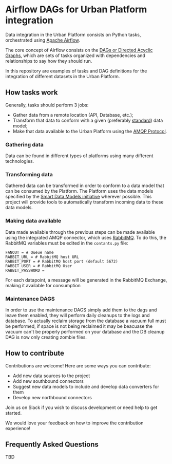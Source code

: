 # Airflow DAGs for Urban Platform integration

Data integration in the Urban Platform consists on Python tasks, orchestrated using [Apache Airflow](https://airflow.apache.org/).

The core concept of Airflow consists on the [DAGs or Directed Acyclic Graphs](https://airflow.apache.org/docs/apache-airflow/stable/concepts/dags.html), which are sets of tasks organized with dependencies and relationships to say how they should run.

In this repository are examples of tasks and DAG definitions for the integration of different datasets in the Urban Platform.

## How tasks work

Generally, tasks should perform 3 jobs:
* Gather data from a remote location (API, Database, etc.);
* Transform that data to conform with a given (preferably [standard](https://smartdatamodels.org/)) data model;
* Make that data available to the Urban Platform using the [AMQP Protocol](https://www.amqp.org/).

### Gathering data

Data can be found in different types of platforms using many different technologies. 

### Transforming data

Gathered data can be transformed in order to conform to a data model that can be consumed by the Platform. The Platform uses the data models specified by the [Smart Data Models initiative](https://smartdatamodels.org/index.php/ddbb-of-properties-descriptions/) wherever possible. This project will provide tools to automatically transform incoming data to these data models.

### Making data available

Data made available through the previous steps can be made available using the integrated AMQP connector, which uses [RabbitMQ](https://www.rabbitmq.com/). To do this, the RabbitMQ variables must be edited in the `contants.py` file:

```
FANOUT = # Queue name
RABBIT_URL = # RabbitMQ host URL
RABBIT_PORT = # RabbitMQ host port (default 5672)
RABBIT_USER = # RabbitMQ User
RABBIT_PASSWORD = 
```

For each datapoint, a message will be generated in the RabbitMQ Exchange, making it available for consumption

### Maintenance DAGS

In order to use the maintenance DAGS simply add them to the dags and leave them enabled, they will perform daily cleanups to the logs and database.
To actually reclaim storage from the database a vacuum full must be performed, if space is not being reclaimed it may be beacuase the vacuum can't be properly performed on your database and the DB cleanup DAG is now only creating zombie files.

## How to contribute

Contributions are welcome! Here are some ways you can contribute:
* Add new data sources to the project
* Add new southbound connectors
* Suggest new data models to include and develop data converters for them
* Develop new northbound connectors

Join us on Slack if you wish to discuss development or need help to get started.

We would love your feedback on how to improve the contribution experience!


## Frequently Asked Questions

TBD
